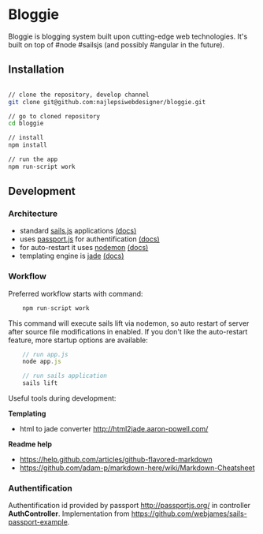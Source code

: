 # Bloggie

Bloggie is blogging system built upon cutting-edge web technologies. It's built on top of #node #sailsjs (and possibly #angular in the future).


## Installation

``` bash

// clone the repository, develop channel
git clone git@github.com:najlepsiwebdesigner/bloggie.git

// go to cloned repository
cd bloggie

// install 
npm install

// run the app
npm run-script work

```


## Development

### Architecture

- standard [sails.js](http://sailsjs.org/#!) applications [(docs)](http://sailsjs.org/#!)
- uses [passport.js](http://passportjs.org/) for authentification [(docs)](http://passportjs.org/guide/)
- for auto-restart it uses [nodemon](https://github.com/remy/nodemon) [(docs)](https://github.com/remy/nodemon)
- templating engine is [jade](http://jade-lang.com/) [(docs)](http://jade-lang.com/)


### Workflow

Preferred workflow starts with command:
``` js
	npm run-script work
```


This command will execute sails lift via nodemon, so auto restart of server after source file modifications in enabled. If you don't like the auto-restart feature, more startup options are available:
``` js
	// run app.js
	node app.js

	// run sails application
	sails lift
```

Useful tools during development:

**Templating**
* html to jade converter http://html2jade.aaron-powell.com/

**Readme help**
* https://help.github.com/articles/github-flavored-markdown
* https://github.com/adam-p/markdown-here/wiki/Markdown-Cheatsheet


### Authentification 

Authentification id provided by passport http://passportjs.org/ in controller **AuthController**.
Implementation from https://github.com/webjames/sails-passport-example.
